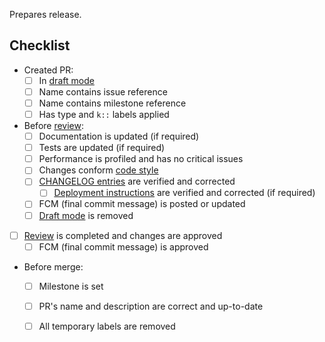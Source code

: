 Prepares [<paste release version>](<paste milestone link>) release.




## Checklist

- Created PR:
    - [ ] In [draft mode][l:1]
    - [ ] Name contains issue reference
    - [ ] Name contains milestone reference
    - [ ] Has type and `k::` labels applied
- Before [review][l:4]:
    - [ ] Documentation is updated (if required)
    - [ ] Tests are updated (if required)
    - [ ] Performance is profiled and has no critical issues
    - [ ] Changes conform [code style][l:2]
    - [ ] [CHANGELOG entries][l:3] are verified and corrected
        - [ ] [Deployment instructions][l:3] are verified and corrected (if required)
    - [ ] FCM (final commit message) is posted or updated
    - [ ] [Draft mode][l:1] is removed
- [ ] [Review][l:4] is completed and changes are approved
    - [ ] FCM (final commit message) is approved
- Before merge:
    - [ ] Milestone is set
    - [ ] PR's name and description are correct and up-to-date
    - [ ] All temporary labels are removed




[l:1]: https://help.github.com/en/articles/about-pull-requests#draft-pull-requests
[l:2]: /CONTRIBUTING.md#code-style
[l:3]: /CHANGELOG.md
[l:4]: https://help.github.com/en/articles/reviewing-changes-in-pull-requests
